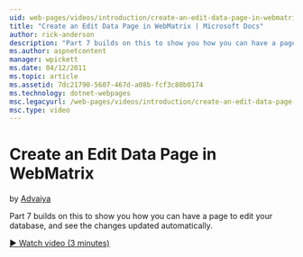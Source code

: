 ```yaml
---
uid: web-pages/videos/introduction/create-an-edit-data-page-in-webmatrix
title: "Create an Edit Data Page in WebMatrix | Microsoft Docs"
author: rick-anderson
description: "Part 7 builds on this to show you how you can have a page to edit your database, and see the changes updated automatically."
ms.author: aspnetcontent
manager: wpickett
ms.date: 04/12/2011
ms.topic: article
ms.assetid: 7dc21790-5607-467d-a08b-fcf3c80b0174
ms.technology: dotnet-webpages
msc.legacyurl: /web-pages/videos/introduction/create-an-edit-data-page-in-webmatrix
msc.type: video
---
```

Create an Edit Data Page in WebMatrix
====================
by [Advaiya](https://twitter.com/Advaiyasolns)

Part 7 builds on this to show you how you can have a page to edit your database, and see the changes updated automatically.

[&#9654; Watch video (3 minutes)](https://channel9.msdn.com/Blogs/ASP-NET-Site-Videos/create-an-edit-data-page-in-webmatrix)
